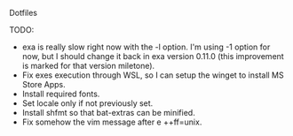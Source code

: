 Dotfiles

TODO:

- exa is really slow right now with the -l option. I'm using -1 option for now, but I should change it back in exa version 0.11.0 (this improvement is marked for that version miletone).
- Fix exes execution through WSL, so I can setup the winget to install MS Store Apps.
- Install required fonts.
- Set locale only if not previously set.
- Install shfmt so that bat-extras can be minified.
- Fix somehow the vim message after e ++ff=unix.
